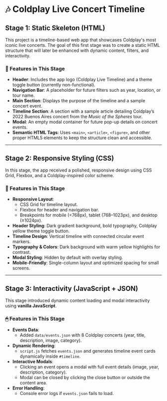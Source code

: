 # 🎶 Coldplay Live Concert Timeline

## Stage 1: Static Skeleton (HTML)
This project is a timeline-based web app that showcases Coldplay's most iconic live concerts. The goal of this first stage was to create a static HTML structure that will later be enhanced with dynamic content, filters, and interactivity.

### 🔧 Features in This Stage
- **Header**: Includes the app logo (Coldplay Live Timeline) and a theme toggle button (currently non-functional).
- **Navigation Bar**: A placeholder for future filters such as year, location, or tour name.
- **Main Section**: Displays the purpose of the timeline and a sample concert event.
- **Timeline Section**: A section with a sample article detailing Coldplay’s 2022 Buenos Aires concert from the *Music of the Spheres* tour.
- **Modal**: An empty modal container for future pop-up details on concert events.
- **Semantic HTML Tags**: Uses `<main>`, `<article>`, `<figure>`, and other proper HTML5 elements to keep the structure clean and accessible.

---

## Stage 2: Responsive Styling (CSS)
In this stage, the app received a polished, responsive design using CSS Grid, Flexbox, and a Coldplay-inspired color scheme.

### 🎨 Features in This Stage
- **Responsive Layout**:  
  - CSS Grid for timeline layout.  
  - Flexbox for header and navigation bar.  
  - Breakpoints for mobile (<768px), tablet (768–1023px), and desktop (≥1024px).
- **Header Styling**: Dark gradient background, bold typography, Coldplay yellow theme toggle button.
- **Timeline Design**: Vertical timeline with connected circular event markers.
- **Typography & Colors**: Dark background with warm yellow highlights for contrast.
- **Modal Styling**: Hidden by default with overlay styling.
- **Mobile-Friendly**: Single-column layout and optimized spacing for small screens.

---

## Stage 3: Interactivity (JavaScript + JSON)
This stage introduced dynamic content loading and modal interactivity using **vanilla JavaScript**.

### 🖱 Features in This Stage
- **Events Data**:  
  - Added `data/events.json` with 8 Coldplay concerts (year, title, description, image, category).
- **Dynamic Rendering**:  
  - `script.js` fetches `events.json` and generates timeline event cards dynamically inside `#timeline`.
- **Interactive Modals**:  
  - Clicking an event opens a modal with full event details (image, year, description, category).
  - Modal can be closed by clicking the close button or outside the content area.
- **Error Handling**:  
  - Console error logs if `events.json` fails to load.

